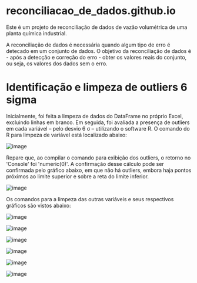 # reconciliacao_de_dados.github.io
Este é um projeto de reconciliação de dados de vazão volumétrica de uma planta química industrial. 

A reconciliação de dados é necessária quando algum tipo de erro é detecado em um conjunto de dados. O objetivo da reconciliação de dados é - após a detecção e correção do erro - obter os valores reais do conjunto, ou seja, os valores dos dados sem o erro.

# Identificação e limpeza de outliers 6 sigma

Inicialmente, foi feita a limpeza de dados do DataFrame no próprio Excel, excluindo linhas em branco. Em seguida, foi avaliada a presença de outliers em cada variável – pelo desvio 6 σ – utilizando o software R. O comando do R para limpeza de variável está localizado abaixo: 

![image](https://user-images.githubusercontent.com/81119854/124486313-d8a3cd80-dd83-11eb-85bb-8214c190f29d.png)

Repare que, ao compilar o comando para exibição dos outliers, o retorno no 'Console' foi 'numeric(0)'. A confirmação desse cálculo pode ser confirmada pelo gráfico abaixo, em que não há outliers, embora haja pontos próximos ao limite superior e sobre a reta do limite inferior.

![image](https://user-images.githubusercontent.com/81119854/124486764-4d770780-dd84-11eb-94bf-3242c54af358.png)

Os comandos para a limpeza das outras variáveis e seus respectivos gráficos são vistos abaixo: 

![image](https://user-images.githubusercontent.com/81119854/124487364-fcb3de80-dd84-11eb-9e14-be1d40e468b0.png)

![image](https://user-images.githubusercontent.com/81119854/124487420-148b6280-dd85-11eb-8ab7-0203ae3f2c8a.png)

![image](https://user-images.githubusercontent.com/81119854/124487710-6d5afb00-dd85-11eb-94ea-2bcab61285fc.png)

![image](https://user-images.githubusercontent.com/81119854/124487591-4ac8e200-dd85-11eb-9d14-0d77d9ca8554.png)

![image](https://user-images.githubusercontent.com/81119854/124487845-8fed1400-dd85-11eb-93a1-103ce7ef4a50.png)

![image](https://user-images.githubusercontent.com/81119854/124487984-b57a1d80-dd85-11eb-84c6-da3f9d6b45f1.png)


